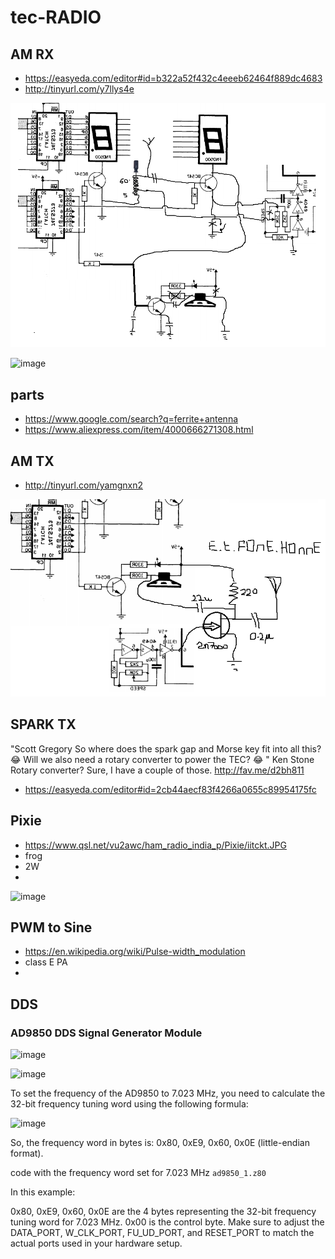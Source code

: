 # tec-RADIO

## AM RX
* https://easyeda.com/editor#id=b322a52f432c4eeeb62464f889dc4683
* http://tinyurl.com/y7llys4e

![](https://github.com/SteveJustin1963/tec-RADIO/blob/master/AM%20RX/am%20regen%20tec1%20hack.png)

![image](https://github.com/SteveJustin1963/tec-RADIO/assets/58069246/0319494f-4f6e-4f2a-b9cc-01d123fc666f)



## parts
* https://www.google.com/search?q=ferrite+antenna
* https://www.aliexpress.com/item/4000666271308.html

## AM TX
* http://tinyurl.com/yamgnxn2

![](https://github.com/SteveJustin1963/tec-RADIO/blob/master/AM%20TX/et-fone-home.png)

## SPARK TX

"Scott Gregory So where does the spark gap and Morse key fit into all this? 😂 
Will we also need a rotary converter to power the TEC? 😂
" Ken Stone Rotary converter? Sure, I have a couple of those. http://fav.me/d2bh811

* https://easyeda.com/editor#id=2cb44aecf83f4266a0655c89954175fc


## Pixie
- https://www.qsl.net/vu2awc/ham_radio_india_p/Pixie/iitckt.JPG
- frog
- 2W
- 

![image](https://github.com/SteveJustin1963/tec-RADIO/assets/58069246/e10f939f-c27b-4454-b8e1-4222af0579db)

## PWM to Sine
- https://en.wikipedia.org/wiki/Pulse-width_modulation
- class E PA
- 

## DDS
### AD9850 DDS Signal Generator Module
![image](https://github.com/SteveJustin1963/tec-RADIO/assets/58069246/2de4c1d4-d60e-4c46-8252-35680b54d5eb)

![image](https://github.com/SteveJustin1963/tec-RADIO/assets/58069246/264ad808-bcbd-4021-a949-a04bd0da0a37)


To set the frequency of the AD9850 to 7.023 MHz, you need to calculate the 32-bit frequency tuning word using the following formula:

![image](https://github.com/SteveJustin1963/tec-RADIO/assets/58069246/68fa6300-6c53-4fc4-bfbd-4cfb4b5e41fd)


So, the frequency word in bytes is: 0x80, 0xE9, 0x60, 0x0E (little-endian format).

code with the frequency word set for 7.023 MHz `ad9850_1.z80`

In this example:

0x80, 0xE9, 0x60, 0x0E are the 4 bytes representing the 32-bit frequency tuning word for 7.023 MHz.
0x00 is the control byte.
Make sure to adjust the DATA_PORT, W_CLK_PORT, FU_UD_PORT, and RESET_PORT to match the actual ports used in your hardware setup.
 

